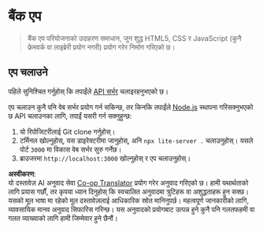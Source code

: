 <!--
CO_OP_TRANSLATOR_METADATA:
{
  "original_hash": "461aa4fc74c6b1789c3a13b5d82c0cd9",
  "translation_date": "2025-08-26T00:39:41+00:00",
  "source_file": "7-bank-project/solution/README.md",
  "language_code": "ne"
}
-->
# बैंक एप

> बैंक एप परियोजनाको उदाहरण समाधान, जुन शुद्ध HTML5, CSS र JavaScript (कुनै फ्रेमवर्क वा लाइब्रेरी प्रयोग नगरी) प्रयोग गरेर निर्माण गरिएको छ।

## एप चलाउने

पहिले सुनिश्चित गर्नुहोस् कि तपाईंले [API सर्भर](../api/README.md) चलाइरहनुभएको छ।

एप चलाउन कुनै पनि वेब सर्भर प्रयोग गर्न सकिन्छ, तर किनकि तपाईंले [Node.js](https://nodejs.org) स्थापना गरिसक्नुभएको छ API चलाउनका लागि, तपाईं यसरी गर्न सक्नुहुन्छ:

1. यो रिपोजिटरीलाई Git clone गर्नुहोस्।
2. टर्मिनल खोल्नुहोस्, यस डाइरेक्टरीमा जानुहोस्, अनि `npx lite-server .` चलाउनुहोस्। यसले पोर्ट `3000` मा विकास वेब सर्भर सुरु गर्नेछ।
3. ब्राउजरमा `http://localhost:3000` खोल्नुहोस् र एप चलाउनुहोस्।

**अस्वीकरण**:  
यो दस्तावेज़ AI अनुवाद सेवा [Co-op Translator](https://github.com/Azure/co-op-translator) प्रयोग गरेर अनुवाद गरिएको छ। हामी यथार्थताको लागि प्रयास गर्छौं, तर कृपया ध्यान दिनुहोस् कि स्वचालित अनुवादमा त्रुटिहरू वा अशुद्धताहरू हुन सक्छ। यसको मूल भाषा मा रहेको मूल दस्तावेज़लाई आधिकारिक स्रोत मानिनुपर्छ। महत्वपूर्ण जानकारीको लागि, व्यावसायिक मानव अनुवाद सिफारिस गरिन्छ। यस अनुवादको प्रयोगबाट उत्पन्न हुने कुनै पनि गलतफहमी वा गलत व्याख्याको लागि हामी जिम्मेवार हुने छैनौं।